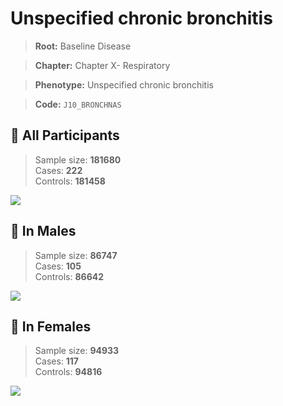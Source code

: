 # Unspecified chronic bronchitis

> **Root:** Baseline Disease  

> **Chapter:** Chapter X- Respiratory  

> **Phenotype:** Unspecified chronic bronchitis  

> **Code:** `J10_BRONCHNAS`

## 🧪 All Participants  
> Sample size: **181680**  
> Cases: **222**  
> Controls: **181458**
<img src="/Disease/Figures/ALL/Incidence/J10_BRONCHNAS.png"/>
<CsvTable src="/Disease_Data/ALL/Incidence/COX_J10_BRONCHNAS.csv" label="🔍 View full results" />

## 👨 In Males  
> Sample size: **86747**  
> Cases: **105**  
> Controls: **86642**
<img src="/Disease/Figures/Male/Incidence/J10_BRONCHNAS.png"/>
<CsvTable src="/Disease_Data/Male/Incidence/COX_J10_BRONCHNAS.csv" label="🔍 View full results" />

## 👩 In Females  
> Sample size: **94933**  
> Cases: **117**  
> Controls: **94816**
<img src="/Disease/Figures/Female/Incidence/J10_BRONCHNAS.png"/>
<CsvTable src="/Disease_Data/Female/Incidence/COX_J10_BRONCHNAS.csv" label="🔍 View full results" />
